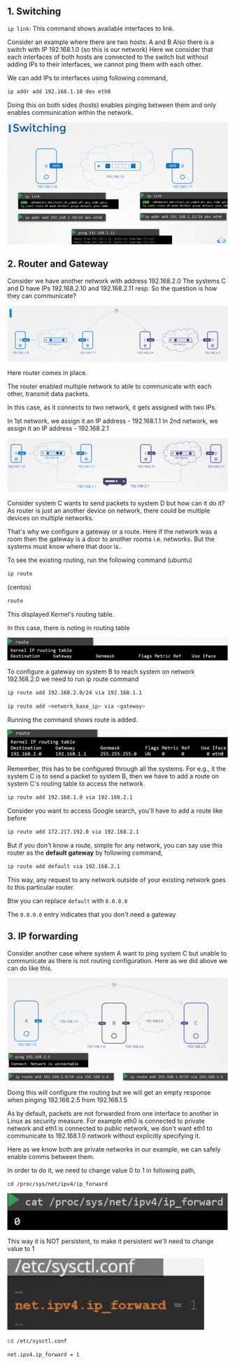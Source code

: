 ## 1. Switching

`ip link`: This command shows available interfaces to link.

Consider an example where there are two hosts: A and B
Also there is a switch with IP 192.168.1.0 (so this is our network)
Here we consider that each interfaces of both hosts are connected to the switch but without adding IPs to their interfaces, we cannot ping them with each other.

We can add IPs to interfaces using following command,

```bash
ip addr add 192.168.1.10 dev eth0
```

Doing this on both sides (hosts) enables pinging between them and only enables communication within the network.

![[networking_switching.png]](https://github.com/omkardamame/networking/blob/main/Networking%20Basics/networking_switching.png)

## 2. Router and Gateway

Consider we have another network with address 192.168.2.0
The systems C and D have IPs 192.168.2.10 and 192.168.2.11 resp.
So the question is how they can communicate?

![[networking_routing1.png]](https://github.com/omkardamame/networking/blob/main/Networking%20Basics/networking_routing1.png)

Here router comes in place.

The router enabled multiple network to able to communicate with each other, transmit data packets.

In this case, as it connects to two network, it gets assigned with two IPs.

In 1st network, we assign it an IP address - 192.168.1.1
In 2nd network, we assign it an IP address - 192.168.2.1

![[networking_routing2.png]](https://github.com/omkardamame/networking/blob/main/Networking%20Basics/networking_routing2.png)

Consider system C wants to send packets to system D but how can it do it?
As router is just an another device on network, there could be multiple devices on multiple networks.

That's why we configure a gateway or a route. 
Here if the network was a room then the gateway is a door to another rooms i.e. networks.
But the systems must know where that door is..

To see the existing routing, run the following command
(ubuntu)

```bash
ip route
```

(centos)

```bash
route
```

This displayed Kernel's routing table.

In this case, there is noting in routing table

![[networking_routing3.png]](https://github.com/omkardamame/networking/blob/main/Networking%20Basics/networking_routing3.png)

To configure a gateway on system B to reach system on network 192.168.2.0 we need to run ip route command

```bash
ip route add 192.168.2.0/24 via 192.168.1.1
```

```bash
ip route add <network_base_ip> via <gateway>
```

Running the command shows route is added.

![[networking_routing4.png]](https://github.com/omkardamame/networking/blob/main/Networking%20Basics/networking_routing4.png)


Remember, this has to be configured through all the systems.
For e.g., it the system C is to send a packet to system B, then we have to add a route on system C's routing table to access the network.

```bash
ip route add 192.168.1.0 via 192.168.2.1
```

Consider you want to access Google search, you'll have to add a route like before

```bash
ip route add 172.217.192.0 via 192.168.2.1
```

But if you don't know a route, simple for any network, you can say use this router as the **default gateway** by following command,

```bash
ip route add default via 192.168.2.1
```

This way, any request to any network outside of your existing network goes to this particular router.

Btw you can replace `default` with `0.0.0.0`

The `0.0.0.0` entry indicates that you don't need a gateway

## 3. IP forwarding

Consider another case where system A want to ping system C but unable to communicate as there is not routing configuration. Here as we did above we can do like this.

![[networking_ip_forwarding1.png]](https://github.com/omkardamame/networking/blob/main/Networking%20Basics/networking_ip_forwarding1.png)

Doing this will configure the routing but we will get an empty response when pinging 192.168.2.5 from 192.168.1.5

As by default, packets are not forwarded from one interface to another in Linux as security measure. For example eth0 is connected to private network and eth1 is connected to public network, we don't want eth1 to communicate to 192.168.1.0 network without explicitly specifying it.

Here as we know both are private networks in our example, we can safely enable comms between them.

In order to do it, we need to change value 0 to 1 in following path,

```
cd /proc/sys/net/ipv4/ip_forward
```

![[networking_ip_forwarding2.png]](https://github.com/omkardamame/networking/blob/main/Networking%20Basics/networking_ip_forwarding2.png)

This way it is NOT persistent, to make it persistent we'll need to change value to 1

![[networking_ip_forwarding3.png]](https://github.com/omkardamame/networking/blob/main/Networking%20Basics/networking_ip_forwarding3.png)

```bash
cd /etc/sysctl.conf
```

```bash
net.ipv4.ip_forward = 1
```

